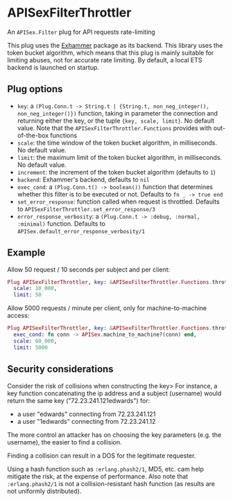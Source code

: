 # APISexFilterThrottler

An `APISex.Filter` plug for API requests rate-limiting

This plug uses the [Exhammer](https://github.com/ExHammer/hammer) package as
its backend. This library uses the token bucket algorithm, which means that
this plug is mainly suitable for limiting abuses, not for accurate rate limiting. By
default, a local ETS backend is launched on startup.

## Plug options

- `key`: a
`(Plug.Conn.t -> String.t | {String.t, non_neg_integer(), non_neg_integer()})`
function, taking in parameter the connection and returning either the key, or the
tuple `{key, scale, limit}`. No default value.
Note that the `APISexFilterThrottler.Functions` provides with out-of-the-box functions
- `scale`: the time window of the token bucket algorithm, in milliseconds. No default value.
- `limit`: the maximum limit of the token bucket algorithm, in milliseconds. No default value.
- `increment`: the increment of the token bucket algorithm (defaults to `1`)
- `backend`: Exhammer's backend, defaults to `nil`
- `exec_cond`: a `(Plug.Conn.t() -> boolean())` function that determines whether
this filter is to be executed or not. Defaults to `fn _ -> true end`
- `set_error_response`: function called when request is throttled. Defaults to
`APISexFilterThrottler.set_error_response/3`
- `error_response_verbosity`: a `(Plug.Conn.t -> :debug, :normal, :minimal)` function.
Defaults to `APISex.default_error_response_verbosity/1`

## Example

Allow 50 request / 10 seconds per subject and per client:

```elixir
Plug APISexFilterThrottler, key: &APISexFilterThrottler.Functions.throttle_by_subject_client/1,
  scale: 10_000,
  limit: 50
```

Allow 5000 requests / minute per client, only for machine-to-machine access:

```elixir
Plug APISexFilterThrottler, key: &APISexFilterThrottler.Functions.throttle_by_client/1,
  exec_cond: fn conn -> APISex.machine_to_machine?(conn) end,
  scale: 60_000,
  limit: 5000
```

## Security considerations

Consider the risk of collisions when constructing the key> For instance, a key function
concatenating the ip address and a subject (username) would return the same key
("72.23.241.121edwards") for:
- a user "edwards" connecting from 72.23.241.121
- a user "1edwards" connecting from 72.23.241.12

The more control an attacker has on choosing the key parameters (e.g. the username), the
easier to find a collision.

Finding a collision can result in a DOS for the legitimate requester.

Using a hash function such as `:erlang.phash2/1`, MD5, etc. cam help mitigate the risk,
at the expense of performance. Also note that `:erlang.phash2/1` is not a
collision-resistant hash function (as results are not uniformly distributed).
